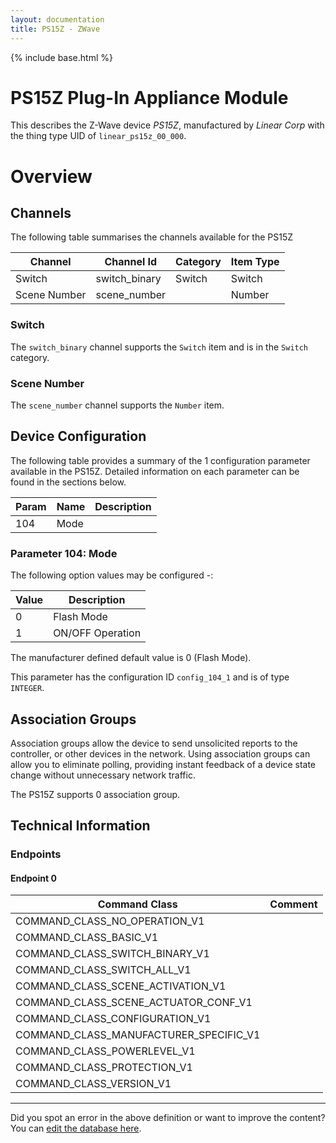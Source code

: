 ```yaml
---
layout: documentation
title: PS15Z - ZWave
---
```


{% include base.html %}

# PS15Z Plug-In Appliance Module
This describes the Z-Wave device *PS15Z*, manufactured by *Linear Corp* with the thing type UID of ```linear_ps15z_00_000```.

# Overview

## Channels
The following table summarises the channels available for the PS15Z

| Channel | Channel Id | Category | Item Type |
|---------|------------|----------|-----------|
| Switch | switch_binary | Switch | Switch | 
| Scene Number | scene_number |  | Number | 

### Switch
The ```switch_binary``` channel supports the ```Switch``` item and is in the ```Switch``` category.

### Scene Number
The ```scene_number``` channel supports the ```Number``` item.



## Device Configuration
The following table provides a summary of the 1 configuration parameter available in the PS15Z.
Detailed information on each parameter can be found in the sections below.

| Param | Name  | Description |
|-------|-------|-------------|
| 104 | Mode |  |

### Parameter 104: Mode


The following option values may be configured -:

| Value  | Description |
|--------|-------------|
| 0 | Flash Mode |
| 1 | ON/OFF Operation |

The manufacturer defined default value is 0 (Flash Mode).

This parameter has the configuration ID ```config_104_1``` and is of type ```INTEGER```.


## Association Groups
Association groups allow the device to send unsolicited reports to the controller, or other devices in the network. Using association groups can allow you to eliminate polling, providing instant feedback of a device state change without unnecessary network traffic.

The PS15Z supports 0 association group.

## Technical Information

### Endpoints

#### Endpoint 0

| Command Class | Comment |
|---------------|---------|
| COMMAND_CLASS_NO_OPERATION_V1| |
| COMMAND_CLASS_BASIC_V1| |
| COMMAND_CLASS_SWITCH_BINARY_V1| |
| COMMAND_CLASS_SWITCH_ALL_V1| |
| COMMAND_CLASS_SCENE_ACTIVATION_V1| |
| COMMAND_CLASS_SCENE_ACTUATOR_CONF_V1| |
| COMMAND_CLASS_CONFIGURATION_V1| |
| COMMAND_CLASS_MANUFACTURER_SPECIFIC_V1| |
| COMMAND_CLASS_POWERLEVEL_V1| |
| COMMAND_CLASS_PROTECTION_V1| |
| COMMAND_CLASS_VERSION_V1| |

---

Did you spot an error in the above definition or want to improve the content?
You can [edit the database here](http://www.cd-jackson.com/index.php/zwave/zwave-device-database/zwave-device-list/devicesummary/352).
